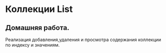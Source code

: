 # Коллекции List
## Домашняя работа.
Реализация добавления,удаления и просмотра содержания коллекции по индексу и значениям.
